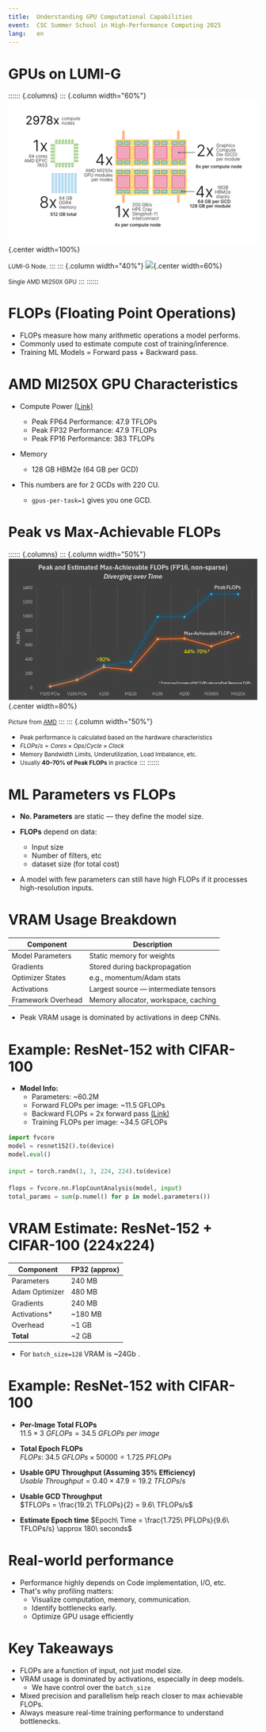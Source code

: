```yaml
---
title:  Understanding GPU Computational Capabilities
event:  CSC Summer School in High-Performance Computing 2025
lang:   en
---
```


# GPUs on LUMI-G

:::::: {.columns}
::: {.column width="60%"}
![](img/lumi-g.svg){.center width=100%}

<small>LUMI-G Node.</small>
:::
::: {.column width="40%"}
![](img/amd-mi250.avif){.center width=60%}

<small>Single AMD MI250X GPU</small>
:::
::::::

# FLOPs (Floating Point Operations)

- FLOPs measure how many arithmetic operations a model performs.
- Commonly used to estimate compute cost of training/inference.
- Training ML Models =  Forward pass + Backward pass.

# AMD MI250X GPU Characteristics
- Compute Power [(Link)](https://www.amd.com/en/products/accelerators/instinct/mi200/mi250x.html)
    - Peak FP64 Performance: 47.9 TFLOPs
    - Peak FP32 Performance: 47.9 TFLOPs
    - Peak FP16 Performance: 383 TFLOPs

- Memory
    - 128 GB HBM2e (64 GB per GCD)

- This numbers are for 2 GCDs with 220 CU.
    - `gpus-per-task=1`  gives you one GCD.

# Peak vs Max-Achievable FLOPs

:::::: {.columns}
::: {.column width="50%"}
![](img/maf-flops.png){.center width=80%}

<small>Picture from [AMD](https://rocm.blogs.amd.com/software-tools-optimization/Understanding_Peak_and_Max-Achievable_FLOPS/README.html)</small>
:::
::: {.column width="50%"}
- <small>Peak performance is calculated based on the hardware characteristics</small>  
- <small>$FLOPs/s = Cores \times Ops/Cycle \times Clock$</small>  
- <small>Memory Bandwidth Limits, Underutilization, Load Imbalance, etc.</small>  
- <small>Usually **40–70% of Peak FLOPs** in practice</small>
:::
::::::

# ML Parameters vs FLOPs

- **No. Parameters** are static — they define the model size.
- **FLOPs** depend on data:
    - Input size
    - Number of filters, etc
    - dataset size (for total cost)

- A model with few parameters can still have high FLOPs if it processes high-resolution inputs.

# VRAM Usage Breakdown

| Component            | Description                                  |
|---------------------|----------------------------------------------|
| Model Parameters     | Static memory for weights                    |
| Gradients            | Stored during backpropagation                |
| Optimizer States     | e.g., momentum/Adam stats                    |
| Activations          | Largest source — intermediate tensors        |
| Framework Overhead   | Memory allocator, workspace, caching         |

- Peak VRAM usage is dominated by activations in deep CNNs.

# Example: ResNet-152 with CIFAR-100

- **Model Info:**
    - Parameters: ~60.2M
    - Forward FLOPs per image: ~11.5 GFLOPs
    - Backward FLOPs = 2x forward pass [(Link)](https://epoch.ai/blog/backward-forward-FLOP-ratio)
    - Training FLOPs per image: ~34.5 GFLOPs

```python
import fvcore
model = resnet152().to(device)
model.eval()

input = torch.randn(1, 3, 224, 224).to(device)

flops = fvcore.nn.FlopCountAnalysis(model, input)
total_params = sum(p.numel() for p in model.parameters())
```

# VRAM Estimate: ResNet-152 + CIFAR-100 (224x224)

| Component          | FP32 (approx) |
|-------------------|---------------|
| Parameters         | 240 MB        |
| Adam  Optimizer    | 480 MB        |
| Gradients          | 240 MB        |
| Activations*       | ~180 MB       |
| Overhead           | ~1 GB         |
| **Total**          | ~2 GB         |

- For `batch_size=128` VRAM is ~24Gb .

# Example: ResNet-152 with CIFAR-100

- **Per-Image Total FLOPs**  
$11.5 \times 3\ GFLOPs = 34.5\ GFLOPs\ per\ image$

- **Total Epoch FLOPs**  
$FLOPs:\ 34.5\ GFLOPs \times 50000 = 1.725\ PFLOPs$


- **Usable GPU Throughput (Assuming 35% Efficiency)**  
$Usable\ Throughput = 0.40 \times 47.9 = 19.2\ TFLOPs/s$

- **Usable GCD Throughput**    
$TFLOPs = \frac{19.2\ TFLOPs}{2} = 9.6\ TFLOPs/s$

- **Estimate Epoch time**
$Epoch\ Time = \frac{1.725\ PFLOPs}{9.6\ TFLOPs/s} \approx 180\ seconds$


# Real-world performance

- Performance highly depends on Code implementation, I/O, etc.
- That's why profiling matters:
    - Visualize computation, memory, communication.
    - Identify bottlenecks early.
    - Optimize GPU usage efficiently

# Key Takeaways

- FLOPs are a function of input, not just model size.
- VRAM usage is dominated by activations, especially in deep models. 
  - We have control over the `batch_size`
- Mixed precision and parallelism help reach closer to max achievable FLOPs.
- Always measure real-time training performance to understand bottlenecks.
